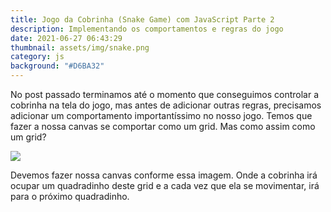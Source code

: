 ```yaml
---
title: Jogo da Cobrinha (Snake Game) com JavaScript Parte 2
description: Implementando os comportamentos e regras do jogo
date: 2021-06-27 06:43:29
thumbnail: assets/img/snake.png
category: js
background: "#D6BA32"
---
```

No post passado terminamos até o momento que conseguimos controlar a cobrinha na tela do jogo, mas antes de adicionar outras regras, precisamos adicionar um comportamento importantíssimo no nosso jogo. Temos que fazer a nossa canvas se comportar como um grid. Mas como assim como um grid?

![](assets/img/grid.png)

Devemos fazer nossa canvas conforme essa imagem. Onde a cobrinha irá ocupar um quadradinho deste grid e a cada vez que ela se movimentar, irá para o próximo quadradinho.